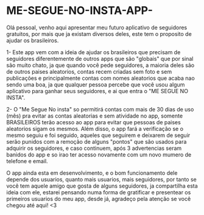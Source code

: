 # ME-SEGUE-NO-INSTA-APP-
Olá pessoal, venho aqui apresentar meu futuro aplicativo de seguidores gratuitos, por mais que ja existam diversos deles, este tem o proposito de ajudar os brasileiros.

1- Este app vem com a ideia de ajudar os brasileiros que precisam de seguidores diferentemente de outros apps que são "globais" que por sinal são muito chato, ja que quando você pede seguidores, a maioria deles são de outros paises aleatorios, contas recem criadas sem foto e sem publicações e principalmente contas com nomes aleatorios que acaba nao sendo uma boa, ja que qualquer pessoa percebe que você usou algum aplicativo para ganhar seus seguidores, e ai que entra o "ME SEGUE NO INSTA".

2- O "Me Segue No insta" so permitirá contas com mais de 30 dias de uso (mês) pra evitar as contas aleatorias e sem atividade no app, somente BRASILEIROS terão acesso ao app para evitar que pessoas de paises aleatorios sigam os mesmos. Além disso, o app fará a verificação se o mesmo seguiu e foi seguido, aqueles que seguirem e deixarem de seguir serão punidos com a remoção de alguns "pontos" que são usados para adquirir os seguidores, e caso continuem, após 3 advertencias seram banidos do app e so irao ter acesso novamente com um novo mumero de telefone e email.

O app ainda esta em desenvolvimento, e o bom funcionamento dele depende dos usuarios, quanto mais usuarios, mais seguidores, por tanto se você tem aquele amigo que gosta de alguns seguidores, ja compartilha esta ideia com ele, estarei pensando numa forma de gratificar e presentear os primeiros usuarios do meu app, desde já, agradeço pela atenção se você chegou até aqui! <3
